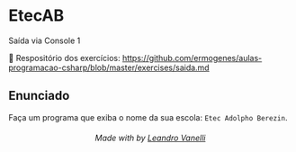 # EtecAB

Saída via Console 1

📖 Respositório dos exercícios: https://github.com/ermogenes/aulas-programacao-csharp/blob/master/exercises/saida.md

## Enunciado

Faça um programa que exiba o nome da sua escola: `Etec Adolpho Berezin`.

<h6 align="center">Made with by <a href="https://github.com/LeoVanelli">Leandro Vanelli</a></h6>
